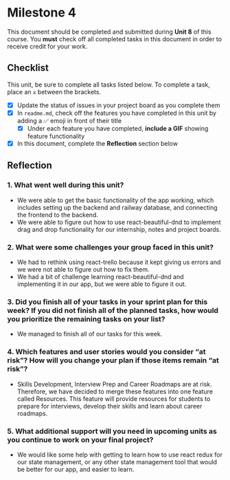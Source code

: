 # Milestone 4

This document should be completed and submitted during **Unit 8** of this course. You **must** check off all completed tasks in this document in order to receive credit for your work.

## Checklist

This unit, be sure to complete all tasks listed below. To complete a task, place an `x` between the brackets.

- [x] Update the status of issues in your project board as you complete them
- [x] In `readme.md`, check off the features you have completed in this unit by adding a ✅ emoji in front of their title
  - [x] Under each feature you have completed, **include a GIF** showing feature functionality
- [x] In this document, complete the **Reflection** section below

## Reflection

### 1. What went well during this unit?

- We were able to get the basic functionality of the app working, which includes setting up the backend and railway database, and connecting the frontend to the backend.
- We were able to figure out how to use react-beautiful-dnd to implement drag and drop functionality for our internship, notes and project boards.

### 2. What were some challenges your group faced in this unit?

- We had to rethink using react-trello because it kept giving us errors and we were not able to figure out how to fix them.
- We had a bit of challenge learning react-beautiful-dnd and implementing it in our app, but we were able to figure it out.

### 3. Did you finish all of your tasks in your sprint plan for this week? If you did not finish all of the planned tasks, how would you prioritize the remaining tasks on your list?

- We managed to finish all of our tasks for this week.

### 4. Which features and user stories would you consider “at risk”? How will you change your plan if those items remain “at risk”?

- Skills Development, Interview Prep and Career Roadmaps are at risk. Therefore, we have decided to merge these features into one feature called Resources. This feature will provide resources for students to prepare for interviews, develop their skills and learn about career roadmaps.

### 5. What additional support will you need in upcoming units as you continue to work on your final project?

- We would like some help with getting to learn how to use react redux for our state management, or any other state management tool that would be better for our app, and easier to learn.
